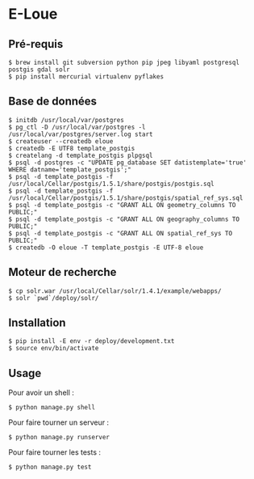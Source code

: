 E-Loue
======

Pré-requis
----------

    $ brew install git subversion python pip jpeg libyaml postgresql postgis gdal solr
    $ pip install mercurial virtualenv pyflakes
    
Base de données
---------------

    $ initdb /usr/local/var/postgres
    $ pg_ctl -D /usr/local/var/postgres -l /usr/local/var/postgres/server.log start
    $ createuser --createdb eloue
    $ createdb -E UTF8 template_postgis
    $ createlang -d template_postgis plpgsql
    $ psql -d postgres -c "UPDATE pg_database SET datistemplate='true' WHERE datname='template_postgis';"
    $ psql -d template_postgis -f /usr/local/Cellar/postgis/1.5.1/share/postgis/postgis.sql
    $ psql -d template_postgis -f /usr/local/Cellar/postgis/1.5.1/share/postgis/spatial_ref_sys.sql
    $ psql -d template_postgis -c "GRANT ALL ON geometry_columns TO PUBLIC;"
    $ psql -d template_postgis -c "GRANT ALL ON geography_columns TO PUBLIC;"
    $ psql -d template_postgis -c "GRANT ALL ON spatial_ref_sys TO PUBLIC;"
    $ createdb -O eloue -T template_postgis -E UTF-8 eloue

Moteur de recherche
-------------------

    $ cp solr.war /usr/local/Cellar/solr/1.4.1/example/webapps/
    $ solr `pwd`/deploy/solr/

Installation
------------

    $ pip install -E env -r deploy/development.txt
    $ source env/bin/activate
  
Usage
-----

Pour avoir un shell :

    $ python manage.py shell

Pour faire tourner un serveur :

    $ python manage.py runserver

Pour faire tourner les tests :

    $ python manage.py test
